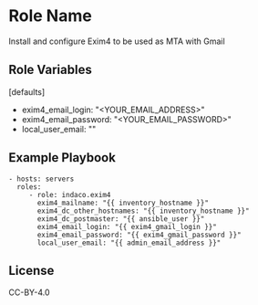 Role Name
=========

Install and configure Exim4 to be used as MTA with Gmail

Role Variables
--------------

[defaults]
- exim4_email_login: "<YOUR_EMAIL_ADDRESS>"
- exim4_email_password: "<YOUR_EMAIL_PASSWORD>"
- local_user_email: ""


Example Playbook
----------------

    - hosts: servers
      roles:
         - role: indaco.exim4
           exim4_mailname: "{{ inventory_hostname }}"
           exim4_dc_other_hostnames: "{{ inventory_hostname }}"
           exim4_dc_postmaster: "{{ ansible_user }}"
           exim4_email_login: "{{ exim4_gmail_login }}"
           exim4_email_password: "{{ exim4_gmail_password }}"
           local_user_email: "{{ admin_email_address }}"

License
-------

CC-BY-4.0
